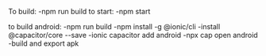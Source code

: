 To build:
    -npm run build
to start:
    -npm start

to build android:
    -npm run build
    -npm install -g @ionic/cli
    -install @capacitor/core --save
    -ionic capacitor add android
    -npx cap open android
    -build and export apk